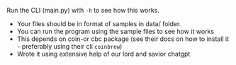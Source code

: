 Run the CLI (main.py) with `-h` to see how this works.
* Your files should be in format of samples in data/ folder.
* You can run the program using the sample files to see how it works
* This depends on coin-or cbc package (see their docs on how to install it - preferably using their cli `coinbrew`)
* Wrote it using extensive help of our lord and savior chatgpt